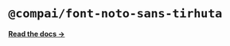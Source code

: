 # `@compai/font-noto-sans-tirhuta`

[**Read the docs &rarr;**](https://components.ai/docs/typefaces/noto-sans-tirhuta)
